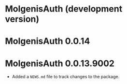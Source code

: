 # MolgenisAuth (development version)

# MolgenisAuth 0.0.14

# MolgenisAuth 0.0.13.9002

* Added a `NEWS.md` file to track changes to the package.
